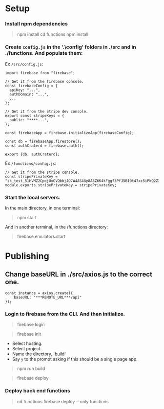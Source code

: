 # Setup

### Install npm dependencies

> npm install
> cd functions
> npm install

### Create `config.js` in the '.\config' folders in ./src and in ./functions. And populate them:

Ex `/src/config.js`:

```
import firebase from "firebase";

// Get it from the firebase console.
const firebaseConfig = {
  apiKey: "...",
  authDomain: "...",
  ...
};

// Get it from the Stripe dev console.
export const stripeKeys = {
  public: "****...",
};

const firebaseApp = firebase.initializeApp(firebaseConfig);

const db = firebaseApp.firestore();
const authCraterd = firebase.auth();

export {db, authCraterd};
```

Ex `/functions/config.js`:

```
// Get it from the stripe console.
const stripePrivateKey = "sk_test_51HVMZ2CpqjUxOVQbbjJQ7W4AS48y8A3Z6K4kFggf3PfJ5BI0t47xc5iPkQ2Z3VpsOjCtbFwPJOZ4Nydyf5SPFFN00025PdS7vk";
module.exports.stripePrivateKey = stripePrivateKey;
```

### Start the local servers.

In the main directory, in one terminal:
> npm start

And in another terminal, in the /functions directory:
> firebase emulators:start

# Publishing

## Change baseURL in ./src/axios.js to the correct one.

```
const instance = axios.create({
    baseURL: "***REMOTE_URL***/api"
});
```

### Login to firebase from the CLI. And then initialize.

>firebase login

>firebase init
- Select hosting.
- Select project.
- Name the directory, 'build'
- Say `y` to the prompt asking if this should be a single page app.

>npm run build

>firebase deploy

### Deploy back end functions

> cd functions
> firebase deploy --only functions